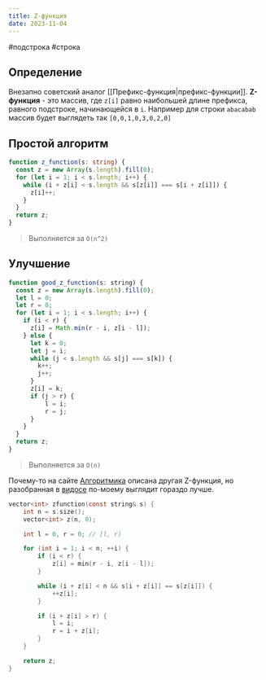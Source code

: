 ```yaml
---
title: Z-функция
date: 2023-11-04
---
```

#подстрока #строка

## Определение
Внезапно советский аналог [[Префикс-функция|префикс-функции]]. **Z-функция** - это массив, где `z[i]` равно наибольшей длине префикса, равного подстроке, начинающейся в `i`. Например для строки `abacabab` массив будет выглядеть так `[0,0,1,0,3,0,2,0]`

## Простой алгоритм
```ts
function z_function(s: string) {  
  const z = new Array(s.length).fill(0);  
  for (let i = 1; i < s.length; i++) {  
    while (i + z[i] < s.length && s[z[i]] === s[i + z[i]]) {  
      z[i]++;  
    }  
  }  
  return z;  
}
```

> Выполняется за `O(n^2)`

## Улучшение
```js
function good_z_function(s: string) {  
  const z = new Array(s.length).fill(0);  
  let l = 0;  
  let r = 0;  
  for (let i = 1; i < s.length; i++) {  
    if (i < r) {  
      z[i] = Math.min(r - i, z[i - l]); 
    } else {  
      let k = 0;  
      let j = i;  
      while (j < s.length && s[j] === s[k]) {  
        k++;  
        j++;  
      }  
      z[i] = k;
      if (j > r) {
	      l = i;  
	      r = j; 
      }  
    }  
  }  
  return z;  
}
```

> Выполняется за `O(n)`

Почему-то на сайте [Алгоритмика](https://ru.algorithmica.org/cs/string-searching/z-function/) описана другая Z-функция, но разобранная в [видосе](https://www.youtube.com/watch?v=yxvCN2RGa4k) по-моему выглядит гораздо лучше.

```c
vector<int> zfunction(const string& s) {
    int n = s.size();
    vector<int> z(n, 0);

    int l = 0, r = 0; // [l, r)

    for (int i = 1; i < n; ++i) {
        if (i < r) {
            z[i] = min(r - i, z[i - l]);
        }

        while (i + z[i] < n && s[i + z[i]] == s[z[i]]) {
            ++z[i];
        }

        if (i + z[i] > r) {
            l = i;
            r = i + z[i];
        }
    }

    return z;
}
```